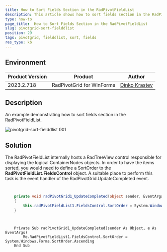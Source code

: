 ```yaml
---
title: How to Sort Fields Section in the RadPivotFieldList
description: This article shows how to sort fields section in the RadPivotFieldList
type: how-to
page_title:  How to Sort Fields Section in the RadPivotFieldList
slug: pivotgrid-sort-fielddlist
position: 29
tags: pivotgrid, fielddlist, sort, fields
res_type: kb
---
```


## Environment
|Product Version|Product|Author|
|----|----|----|
|2023.2.718|RadPivotGrid for WinForms|[Dinko Krastev](https://www.telerik.com/blogs/author/dinko-krastev)|


## Description

An example demonstrating how to sort fields section in the RadPivotFieldList.

![pivotgrid-sort-fielddlist 001](images/pivotgrid-sort-fielddlist.PNG)

## Solution

The RadPivotFieldList internally hosts a RadTreeView control responsible for displaying the logical ContainerNodes objects. In order to have the items sorted, you would need to define a SortOrder to the __RadPivotFieldList.FieldsControl__ object. A suitable place to perform this task is the event handler of the RadPivotGrid.UpdateCompleted event. 

````C#


	private void radPivotGrid1_UpdateCompleted(object sender, EventArgs e)
	{
		this.radPivotFieldList1.FieldsControl.SortOrder = System.Windows.Forms.SortOrder.Ascending;
	}


````
````VB.NET


	Private Sub radPivotGrid1_UpdateCompleted(sender As Object, e As EventArgs)
	    Me.RadPivotFieldList1.FieldsControl.SortOrder = System.Windows.Forms.SortOrder.Ascending
	End Sub



````


